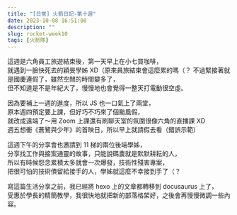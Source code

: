 ```yaml
---
title: "[日常] 火箭日記-第十週"
date: 2023-10-08 16:51:00
description: ""
slug: rocket-week10
tags: [火箭隊]
---
```


這週是六角員工旅遊結束後，第一天早上在小七買咖啡，  
就遇到一臉快死去的穎旻學姊 XD（原來員旅結束會這麼累的嗎（？
不過緊接著就是國慶連假了，雖然空閒的時間變多了，  
但不知道是不是年紀大了，慢慢地也會覺得一整天打電動很空虛。  
<!-- more -->

因為要補上一週的進度，所以 JS 也一口氣上了兩堂，  
原本週四預定要上課，但好巧不巧來了個颱風假，  
就改成遠端了～用 Zoom 上課還有刷聊天室的氛圍很像六角的直播課 XD  
週五想衝《蒼鷺與少年》的首映日，所以早上就請假去看（錯誤示範）  

這週下午的分享會也邀請到 11 梯的兩位後端學姊，  
分享找工作與接案通靈的故事，只能說碼農就是默默耕耘的人，  
所以有時候怨念累積太多就會一次爆發，技術性殘害專案，  
把很可怕的技術債留給接手的人，學姊就這麼不幸接到手了（？  

寫這篇生活分享之前，我已經將 hexo 上的文章都轉移到 docusaurus 上了，  
受惠於學長的精簡教學，我很快地就把新的部落格架好，之後會再慢慢微調一些內容。  